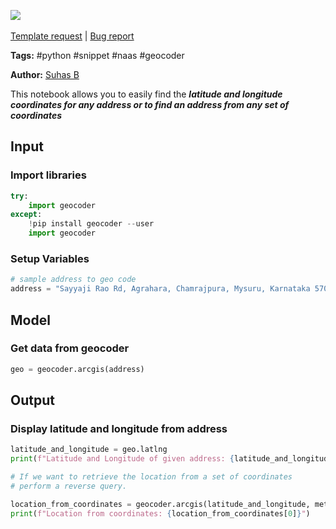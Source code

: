 <a href="https://app.naas.ai/user-redirect/naas/downloader?url=https://raw.githubusercontent.com/jupyter-naas/awesome-notebooks/master/Python/Python_Locate_Addresses.ipynb" target="_parent"><img src="https://naasai-public.s3.eu-west-3.amazonaws.com/open_in_naas.svg"/></a><br><br><a href="https://github.com/jupyter-naas/awesome-notebooks/issues/new?assignees=&labels=&template=template-request.md&title=Tool+-+Action+of+the+notebook+">Template request</a> | <a href="https://github.com/jupyter-naas/awesome-notebooks/issues/new?assignees=&labels=bug&template=bug_report.md&title=Python+-+Locate+Addresses:+Error+short+description">Bug report</a>

**Tags:** #python #snippet #naas #geocoder

**Author:** [Suhas B](https://www.linkedin.com/in/suhasbrao/)

This notebook allows you to easily find the ***latitude and longitude coordinates for any address or to find an address from any set of coordinates***

## Input

### Import libraries


```python
try:
    import geocoder
except:
    !pip install geocoder --user
    import geocoder
```

### Setup Variables


```python
# sample address to geo code
address = "Sayyaji Rao Rd, Agrahara, Chamrajpura, Mysuru, Karnataka 570001"
```

## Model

### Get data from geocoder


```python
geo = geocoder.arcgis(address)
```

## Output

### Display latitude and longitude from address


```python
latitude_and_longitude = geo.latlng
print(f"Latitude and Longitude of given address: {latitude_and_longitude}")

# If we want to retrieve the location from a set of coordinates
# perform a reverse query.

location_from_coordinates = geocoder.arcgis(latitude_and_longitude, method="reverse")
print(f"Location from coordinates: {location_from_coordinates[0]}")
```
